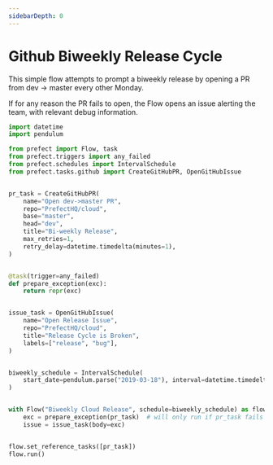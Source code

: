 ```yaml
---
sidebarDepth: 0
---
```


# Github Biweekly Release Cycle

This simple flow attempts to prompt a biweekly release by opening a PR from dev -> master every other Monday.

If for any reason the PR fails to open, the Flow opens an issue alerting the team, with
relevant debug information.

```python
import datetime
import pendulum

from prefect import Flow, task
from prefect.triggers import any_failed
from prefect.schedules import IntervalSchedule
from prefect.tasks.github import CreateGitHubPR, OpenGitHubIssue


pr_task = CreateGitHubPR(
    name="Open dev->master PR",
    repo="PrefectHQ/cloud",
    base="master",
    head="dev",
    title="Bi-weekly Release",
    max_retries=1,
    retry_delay=datetime.timedelta(minutes=1),
)


@task(trigger=any_failed)
def prepare_exception(exc):
    return repr(exc)


issue_task = OpenGitHubIssue(
    name="Open Release Issue",
    repo="PrefectHQ/cloud",
    title="Release Cycle is Broken",
    labels=["release", "bug"],
)


biweekly_schedule = IntervalSchedule(
    start_date=pendulum.parse("2019-03-18"), interval=datetime.timedelta(days=14)
)


with Flow("Biweekly Cloud Release", schedule=biweekly_schedule) as flow:
    exc = prepare_exception(pr_task)  # will only run if pr_task fails in some way
    issue = issue_task(body=exc)


flow.set_reference_tasks([pr_task])
flow.run()
```
